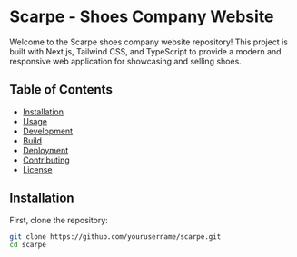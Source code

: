 # Scarpe - Shoes Company Website

Welcome to the Scarpe shoes company website repository! This project is built with Next.js, Tailwind CSS, and TypeScript to provide a modern and responsive web application for showcasing and selling shoes.

## Table of Contents

- [Installation](#installation)
- [Usage](#usage)
- [Development](#development)
- [Build](#build)
- [Deployment](#deployment)
- [Contributing](#contributing)
- [License](#license)

## Installation

First, clone the repository:

```bash
git clone https://github.com/yourusername/scarpe.git
cd scarpe
